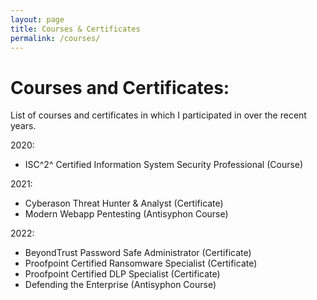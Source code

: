 ```yaml
---
layout: page
title: Courses & Certificates
permalink: /courses/
---
```

# Courses and Certificates:
List of courses and certificates in which I participated in over the recent years.

2020:
- ISC^2^ Certified Information System Security Professional (Course)

2021:
- Cyberason Threat Hunter & Analyst (Certificate)
- Modern Webapp Pentesting (Antisyphon Course)

2022:
- BeyondTrust Password Safe Administrator (Certificate)
- Proofpoint Certified Ransomware Specialist (Certificate)
- Proofpoint Certified DLP Specialist (Certificate)
- Defending the Enterprise (Antisyphon Course)
